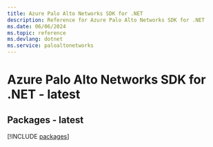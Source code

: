 ```yaml
---
title: Azure Palo Alto Networks SDK for .NET
description: Reference for Azure Palo Alto Networks SDK for .NET
ms.date: 06/06/2024
ms.topic: reference
ms.devlang: dotnet
ms.service: paloaltonetworks
---
```

# Azure Palo Alto Networks SDK for .NET - latest
## Packages - latest
[!INCLUDE [packages](palo-alto-networks-index.md)]